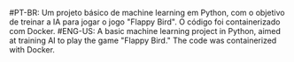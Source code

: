 #PT-BR: Um projeto básico de machine learning em Python, com o objetivo de treinar a IA para jogar o jogo "Flappy Bird". O código foi containerizado com Docker. 
#ENG-US: A basic machine learning project in Python, aimed at training AI to play the game "Flappy Bird." The code was containerized with Docker.
